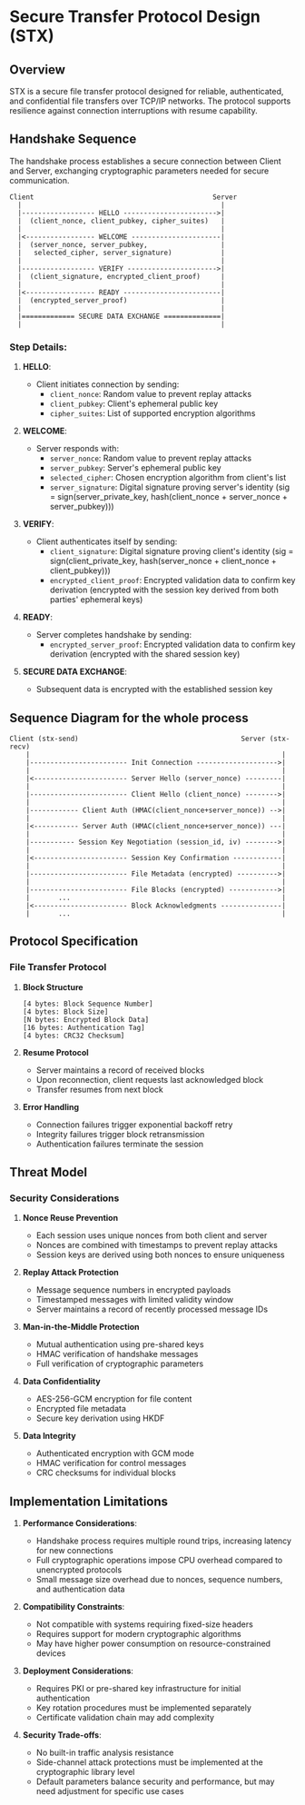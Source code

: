 # Secure Transfer Protocol Design (STX)

## Overview
STX is a secure file transfer protocol designed for reliable, authenticated, and confidential file transfers over TCP/IP networks. The protocol supports resilience against connection interruptions with resume capability.

## Handshake Sequence

The handshake process establishes a secure connection between Client and Server, exchanging cryptographic parameters needed for secure communication.

```
Client                                            Server
  |                                                 |
  |------------------ HELLO ----------------------->|
  |  (client_nonce, client_pubkey, cipher_suites)   |
  |                                                 |
  |<----------------- WELCOME ----------------------|
  |  (server_nonce, server_pubkey,                  |
  |   selected_cipher, server_signature)            |
  |                                                 |
  |------------------ VERIFY ---------------------->|
  |  (client_signature, encrypted_client_proof)     |
  |                                                 |
  |<----------------- READY ------------------------|
  |  (encrypted_server_proof)                       |
  |                                                 |
  |============= SECURE DATA EXCHANGE ==============|
  |                                                 |
```

### Step Details:

1. **HELLO**: 
   - Client initiates connection by sending:
     - `client_nonce`: Random value to prevent replay attacks
     - `client_pubkey`: Client's ephemeral public key
     - `cipher_suites`: List of supported encryption algorithms

2. **WELCOME**:
   - Server responds with:
     - `server_nonce`: Random value to prevent replay attacks
     - `server_pubkey`: Server's ephemeral public key
     - `selected_cipher`: Chosen encryption algorithm from client's list
     - `server_signature`: Digital signature proving server's identity
       (sig = sign(server_private_key, hash(client_nonce + server_nonce + server_pubkey)))

3. **VERIFY**:
   - Client authenticates itself by sending:
     - `client_signature`: Digital signature proving client's identity
       (sig = sign(client_private_key, hash(server_nonce + client_nonce + client_pubkey)))
     - `encrypted_client_proof`: Encrypted validation data to confirm key derivation
       (encrypted with the session key derived from both parties' ephemeral keys)

4. **READY**:
   - Server completes handshake by sending:
     - `encrypted_server_proof`: Encrypted validation data to confirm key derivation
       (encrypted with the shared session key)

5. **SECURE DATA EXCHANGE**:
   - Subsequent data is encrypted with the established session key

## Sequence Diagram for the whole process

```
Client (stx-send)                                        Server (stx-recv)
    |                                                              |
    |------------------------ Init Connection -------------------->|
    |                                                              |
    |<----------------------- Server Hello (server_nonce) ---------|
    |                                                              |
    |------------------------ Client Hello (client_nonce) -------->|
    |                                                              |
    |------------ Client Auth (HMAC(client_nonce+server_nonce)) -->|
    |                                                              |
    |<----------- Server Auth (HMAC(client_nonce+server_nonce)) ---|
    |                                                              |
    |----------- Session Key Negotiation (session_id, iv) -------->|
    |                                                              |
    |<----------------------- Session Key Confirmation ------------|
    |                                                              |
    |------------------------ File Metadata (encrypted) ---------->|
    |                                                              |
    |------------------------ File Blocks (encrypted) ------------>|
    |       ...                                                    |
    |<----------------------- Block Acknowledgments ---------------|
    |       ...                                                    |
```

## Protocol Specification

### File Transfer Protocol

1. **Block Structure**
   ```
   [4 bytes: Block Sequence Number]
   [4 bytes: Block Size]
   [N bytes: Encrypted Block Data]
   [16 bytes: Authentication Tag]
   [4 bytes: CRC32 Checksum]
   ```

2. **Resume Protocol**
   - Server maintains a record of received blocks
   - Upon reconnection, client requests last acknowledged block
   - Transfer resumes from next block

3. **Error Handling**
   - Connection failures trigger exponential backoff retry
   - Integrity failures trigger block retransmission
   - Authentication failures terminate the session

## Threat Model

### Security Considerations

1. **Nonce Reuse Prevention**
   - Each session uses unique nonces from both client and server
   - Nonces are combined with timestamps to prevent replay attacks
   - Session keys are derived using both nonces to ensure uniqueness

2. **Replay Attack Protection**
   - Message sequence numbers in encrypted payloads
   - Timestamped messages with limited validity window
   - Server maintains a record of recently processed message IDs

3. **Man-in-the-Middle Protection**
   - Mutual authentication using pre-shared keys
   - HMAC verification of handshake messages
   - Full verification of cryptographic parameters

4. **Data Confidentiality**
   - AES-256-GCM encryption for file content
   - Encrypted file metadata
   - Secure key derivation using HKDF

5. **Data Integrity**
   - Authenticated encryption with GCM mode
   - HMAC verification for control messages
   - CRC checksums for individual blocks

## Implementation Limitations

1. **Performance Considerations**:
   - Handshake process requires multiple round trips, increasing latency for new connections
   - Full cryptographic operations impose CPU overhead compared to unencrypted protocols
   - Small message size overhead due to nonces, sequence numbers, and authentication data

2. **Compatibility Constraints**:
   - Not compatible with systems requiring fixed-size headers
   - Requires support for modern cryptographic algorithms
   - May have higher power consumption on resource-constrained devices

3. **Deployment Considerations**:
   - Requires PKI or pre-shared key infrastructure for initial authentication
   - Key rotation procedures must be implemented separately
   - Certificate validation chain may add complexity

4. **Security Trade-offs**:
   - No built-in traffic analysis resistance
   - Side-channel attack protections must be implemented at the cryptographic library level
   - Default parameters balance security and performance, but may need adjustment for specific use cases


